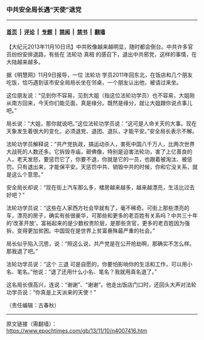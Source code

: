 ### 中共安全局长遇“天使”退党

---

#### [首页](../../../..?n4007416) &nbsp;|&nbsp; [评论](../../../../../epoch-comment?n4007416) &nbsp;|&nbsp; [专题](../../../../../epoch-special?n4007416) &nbsp;|&nbsp; [禁闻](../../../../../epoch-news?n4007416) &nbsp;|&nbsp; [禁书](../../../../../books?n4007416) &nbsp;|&nbsp; [翻墙](https://github.com/gfw-breaker/nogfw/blob/master/README.md?n4007416)


<div class="post_content" id="artbody" itemprop="articleBody">
 <!-- article content begin -->
 <p>
  【大纪元2013年11月10日讯】中共败像越来越明显，随时都会倒台。中共许多官员纷纷安排退路，有些在
  <ok href="https://www.epochtimes.com/gb/tag/%E6%B3%95%E8%BD%AE%E5%8A%9F.html">
   法轮功
  </ok>
  <ok href="https://www.epochtimes.com/gb/tag/%E7%9C%9F%E7%9B%B8.html">
   真相
  </ok>
  的感召下，退出中共邪党，这样的事情，在大陆越来越多。
 </p>
 <p>
  据《明慧网》11月9日报导，一位
  <ok href="https://www.epochtimes.com/gb/tag/%E6%B3%95%E8%BD%AE%E5%8A%9F.html">
   法轮功
  </ok>
  学员2011年回东北，在饭店和几个朋友吃饭，恰巧遇到该市安全局局长坐在邻桌，一个朋友认出他，被请过来坐。
 </p>
 <p>
  这位朋友说：“见到你不容易，见到大姐（指这位法轮功学员）也不容易，大姐刚从南方回来，今天你们能见面，真是缘分。既然是缘分，就让大姐跟你说点事儿吧。”
 </p>
 <p>
  局长说：“大姐，那你就说吧。”这位法轮功学员说：“这可是人命关天的大事。现在天象发生着很大的变化，必须退党、退团、退队，才能平安。”安全局长表示不解。
 </p>
 <p>
  法轮功学员解释说：“共产党执政，搞运动杀人，害死中国八千万人，比两次世界大战死的人数还多。它拆毁寺庙，砸佛像，特别是迫害法轮功，害了上亿善良的人，老天发怒，要惩罚它了，你要不退，你就是它的一员，也跟着被淘汰、被惩罚。只有退出来，才能保平安。天惩罚中共、销毁中共的时候，你和它没关系，就是这么个意思。”
 </p>
 <p>
  安全局长却说：“现在街上汽车那么多，楼房越来越多，越来越漂亮，生活比过去好吧？”
 </p>
 <p>
  法轮功学员说：“这些在人家西方社会早就有了，毫不稀奇。可街上那些漂亮的车，漂亮的房子，确实有些很豪华，可那些和更多的老百姓有关系吗？中共三十年的‘改革开放’，富裕起来的是少数权贵阶层，是那些贪官，更多的老百姓因为强拆，变得更加贫困。中国现在是世界上贫富悬殊最严重的社会。”
 </p>
 <p>
  局长似乎陷入沉思，说：“照这么说，共产党是在公开抢劫啊，那确实不怎么样。那我退了吧。”
 </p>
 <p>
  法轮功学员说：“这个
  <ok href="https://www.epochtimes.com/gb/tag/%E4%B8%89%E9%80%80.html">
   三退
  </ok>
  可是自愿的，你要怕影响你的生活和工作，可以用小名、笔名。”他说：“退了还用什么小名、笔名？我就用真名退了。”
 </p>
 <p>
  这名局长很高兴，连说：“谢谢”、“谢谢”。他走出饭店门口时，还回头大声对法轮功学员说：“你真是上天派来的天使！”
 </p>
 <p>
  （责任编辑：古春秋）
 </p>
 <!-- article content end -->
 <div id="below_article_ad">
 </div>
</div>


---

原文链接（需翻墙）：https://www.epochtimes.com/gb/13/11/10/n4007416.htm